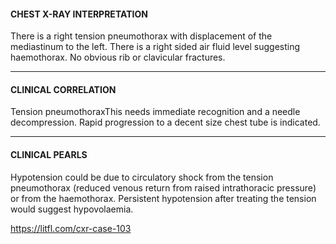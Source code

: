 #### CHEST X-RAY INTERPRETATION
There is a right tension pneumothorax with displacement of the mediastinum to the left. There is a right sided air fluid level suggesting haemothorax. No obvious rib or clavicular fractures.

---------------
#### CLINICAL CORRELATION
Tension pneumothoraxThis needs immediate recognition and a needle decompression. Rapid progression to a decent size chest tube is indicated.

---------------
#### CLINICAL PEARLS
Hypotension could be due to circulatory shock from the tension pneumothorax (reduced venous return from raised intrathoracic pressure) or from the haemothorax. Persistent hypotension after treating the tension would suggest hypovolaemia.


<https://litfl.com/cxr-case-103>